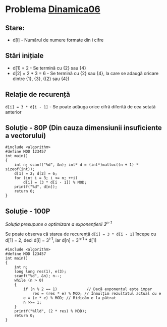 # Problema [Dinamica06](https://www.pbinfo.ro/probleme/3990/dinamica06)

## Stare: 
- d[i] - Numărul de numere formate din i cifre

## Stări inițiale
- d[1] = 2 - Se termină cu {2} sau {4}
- d[2] = 2 * 3 = 6 - Se termină cu {2} sau {4}, la care se adaugă oricare dintre {1}, {3}, ({2} sau {4})

## Relație de recurență
`d[i] = 3 * d[i - 1]` - Se poate adăuga orice cifră diferită de cea setată anterior

## Soluție - 80P (Din cauza dimensiunii insuficiente a vectorului)
```
#include <algorithm>
#define MOD 123457
int main()
{
	int n; scanf("%d", &n); int* d = (int*)malloc((n + 1) * sizeof(int));
	d[1] = 2; d[2] = 6;
	for (int i = 3; i <= n; ++i)
		d[i] = (3 * d[i - 1]) % MOD;
	printf("%d", d[n]);
	return 0;
}
```

## Soluție - 100P
<i>Soluția presupune o optimizare a exponențierii 3<sup>n-1</sup></i>

Se poate observa că starea de recurență `d[i] = 3 * d[i - 1]` începe cu d[1] = 2, deci d[i] = 3<sup>i-1</sup>, iar d[n] = 3<sup>n-1</sup> * d[1]

```
#include <algorithm>
#define MOD 123457
int main()
{
	int n;
	long long res(1), e(3);
	scanf("%d", &n); n--;
	while (n > 0)
	{
		if (n % 2 == 1) 			// Dacă exponentul este impar
			res = (res * e) % MOD; // Înmulțim rezultatul actual cu e
		e = (e * e) % MOD; // Ridicăm e la pătrat
		n >>= 1;
	}
	printf("%lld", (2 * res) % MOD);
	return 0;
}
```